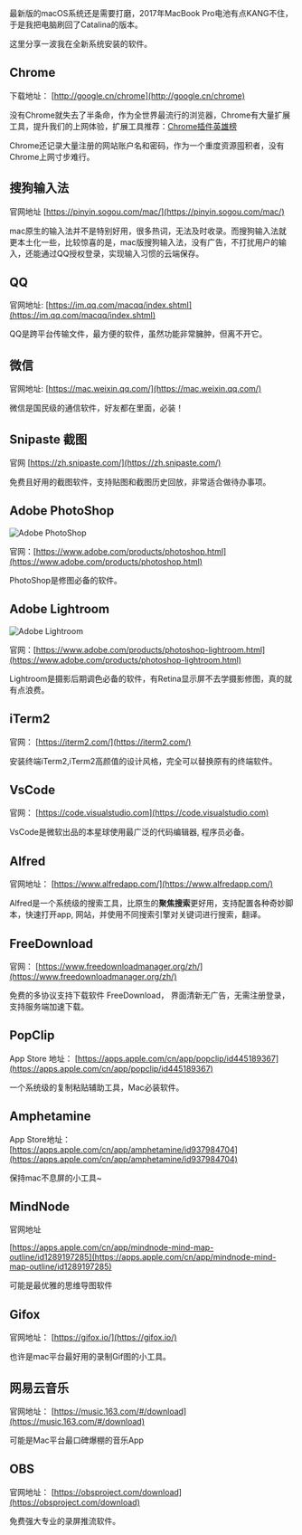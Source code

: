最新版的macOS系统还是需要打磨，2017年MacBook Pro电池有点KANG不住，于是我把电脑刷回了Catalina的版本。


这里分享一波我在全新系统安装的软件。




## Chrome




下载地址： [http://google.cn/chrome](http://google.cn/chrome)

没有Chrome就失去了半条命，作为全世界最流行的浏览器，Chrome有大量扩展工具，提升我们的上网体验，扩展工具推荐：[Chrome插件英雄榜](https://github.com/zhaoolee/ChromeAppHeroes)

Chrome还记录大量注册的网站账户名和密码，作为一个重度资源囤积者，没有Chrome上网寸步难行。


## 搜狗输入法




官网地址 [https://pinyin.sogou.com/mac/](https://pinyin.sogou.com/mac/)


mac原生的输入法并不是特别好用，很多热词，无法及时收录。而搜狗输入法就更本土化一些，比较惊喜的是，mac版搜狗输入法，没有广告，不打扰用户的输入，还能通过QQ授权登录，实现输入习惯的云端保存。


## QQ

官网地址: [https://im.qq.com/macqq/index.shtml](https://im.qq.com/macqq/index.shtml)


QQ是跨平台传输文件，最方便的软件，虽然功能非常臃肿，但离不开它。

## 微信

官网地址: [https://mac.weixin.qq.com/](https://mac.weixin.qq.com/)

微信是国民级的通信软件，好友都在里面，必装！


## Snipaste 截图



官网 [https://zh.snipaste.com/](https://zh.snipaste.com/)

免费且好用的截图软件，支持贴图和截图历史回放，非常适合做待办事项。


## Adobe PhotoShop

![Adobe PhotoShop](https://upload-images.jianshu.io/upload_images/3203841-23c129fe6ebc053f.png?imageMogr2/auto-orient/strip%7CimageView2/2/w/1240)


官网：[https://www.adobe.com/products/photoshop.html](https://www.adobe.com/products/photoshop.html)

PhotoShop是修图必备的软件。

## Adobe Lightroom

![Adobe Lightroom](https://upload-images.jianshu.io/upload_images/3203841-beb689057dc5e0bb.png?imageMogr2/auto-orient/strip%7CimageView2/2/w/1240)


官网：[https://www.adobe.com/products/photoshop-lightroom.html](https://www.adobe.com/products/photoshop-lightroom.html)

Lightroom是摄影后期调色必备的软件，有Retina显示屏不去学摄影修图，真的就有点浪费。



## iTerm2

官网： [https://iterm2.com/](https://iterm2.com/)

安装终端iTerm2,iTerm2高颜值的设计风格，完全可以替换原有的终端软件。


## VsCode

官网： [https://code.visualstudio.com](https://code.visualstudio.com)

VsCode是微软出品的本星球使用最广泛的代码编辑器, 程序员必备。

## Alfred

官网地址： [https://www.alfredapp.com/](https://www.alfredapp.com/)


Alfred是一个系统级的搜索工具，比原生的**聚焦搜索**更好用，支持配置各种奇妙脚本，快速打开app, 网站，并使用不同搜索引擎对关键词进行搜索，翻译。

## FreeDownload

官网： [https://www.freedownloadmanager.org/zh/](https://www.freedownloadmanager.org/zh/)


免费的多协议支持下载软件 FreeDownload， 界面清新无广告，无需注册登录，支持服务端加速下载。


## PopClip

App Store 地址： 
[https://apps.apple.com/cn/app/popclip/id445189367](https://apps.apple.com/cn/app/popclip/id445189367)

一个系统级的复制粘贴辅助工具，Mac必装软件。

## Amphetamine

App Store地址： [https://apps.apple.com/cn/app/amphetamine/id937984704](https://apps.apple.com/cn/app/amphetamine/id937984704)



保持mac不息屏的小工具~


## MindNode

官网地址

[https://apps.apple.com/cn/app/mindnode-mind-map-outline/id1289197285](https://apps.apple.com/cn/app/mindnode-mind-map-outline/id1289197285)

可能是最优雅的思维导图软件


## Gifox

官网地址： [https://gifox.io/](https://gifox.io/)

也许是mac平台最好用的录制Gif图的小工具。


## 网易云音乐

官网地址： [https://music.163.com/#/download](https://music.163.com/#/download)

可能是Mac平台最口碑爆棚的音乐App

## OBS

官网地址： [https://obsproject.com/download](https://obsproject.com/download)


免费强大专业的录屏推流软件。

